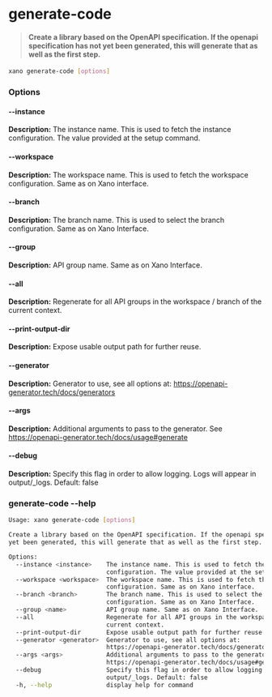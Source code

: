 # generate-code
> #### Create a library based on the OpenAPI specification. If the openapi specification has not yet been generated, this will generate that as well as the first step.

```sh
xano generate-code [options]
```
### Options

#### --instance <instance>
**Description:** The instance name. This is used to fetch the instance configuration. The value provided at the setup command.
#### --workspace <workspace>
**Description:** The workspace name. This is used to fetch the workspace configuration. Same as on Xano interface.
#### --branch <branch>
**Description:** The branch name. This is used to select the branch configuration. Same as on Xano Interface.
#### --group <name>
**Description:** API group name. Same as on Xano Interface.
#### --all
**Description:** Regenerate for all API groups in the workspace / branch of the current context.
#### --print-output-dir
**Description:** Expose usable output path for further reuse.
#### --generator <generator>
**Description:** Generator to use, see all options at: https://openapi-generator.tech/docs/generators
#### --args <args>
**Description:** Additional arguments to pass to the generator. See https://openapi-generator.tech/docs/usage#generate
#### --debug
**Description:** Specify this flag in order to allow logging. Logs will appear in output/_logs. Default: false

### generate-code --help
```sh
Usage: xano generate-code [options]

Create a library based on the OpenAPI specification. If the openapi specification has not
yet been generated, this will generate that as well as the first step.

Options:
  --instance <instance>    The instance name. This is used to fetch the instance
                           configuration. The value provided at the setup command.
  --workspace <workspace>  The workspace name. This is used to fetch the workspace
                           configuration. Same as on Xano interface.
  --branch <branch>        The branch name. This is used to select the branch
                           configuration. Same as on Xano Interface.
  --group <name>           API group name. Same as on Xano Interface.
  --all                    Regenerate for all API groups in the workspace / branch of the
                           current context.
  --print-output-dir       Expose usable output path for further reuse.
  --generator <generator>  Generator to use, see all options at:
                           https://openapi-generator.tech/docs/generators
  --args <args>            Additional arguments to pass to the generator. See
                           https://openapi-generator.tech/docs/usage#generate
  --debug                  Specify this flag in order to allow logging. Logs will appear in
                           output/_logs. Default: false
  -h, --help               display help for command
```